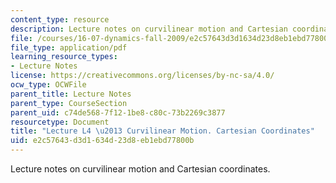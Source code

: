 ```yaml
---
content_type: resource
description: Lecture notes on curvilinear motion and Cartesian coordinates.
file: /courses/16-07-dynamics-fall-2009/e2c57643d3d1634d23d8eb1ebd77800b_MIT16_07F09_Lec04.pdf
file_type: application/pdf
learning_resource_types:
- Lecture Notes
license: https://creativecommons.org/licenses/by-nc-sa/4.0/
ocw_type: OCWFile
parent_title: Lecture Notes
parent_type: CourseSection
parent_uid: c74de568-7f12-1be8-c80c-73b2269c3877
resourcetype: Document
title: "Lecture L4 \u2013 Curvilinear Motion. Cartesian Coordinates"
uid: e2c57643-d3d1-634d-23d8-eb1ebd77800b
---
```

Lecture notes on curvilinear motion and Cartesian coordinates.